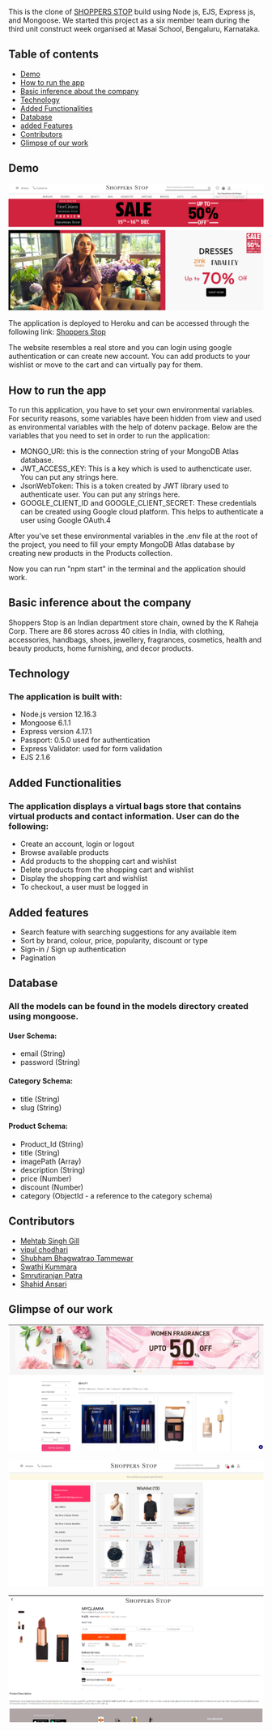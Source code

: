 This is the clone of [SHOPPERS STOP](https://www.shoppersstop.com) build using Node js, EJS,  Express js, and Mongoose. We started this project as a six member team during the third unit construct week organised at Masai School, Bengaluru, Karnataka. 

## Table of contents

* [Demo](#demo)
* [How to run the app](#how-to-run-the-app)
* [Basic inference about the company](#basic-inference-about-the-company)
* [Technology](#technology)
* [Added Functionalities](#added-functionalities)
* [Database](#database)
* [added Features](#added-features)
* [Contributors](#contributors)
* [Glimpse of our work](#glimpse-of-our-work)

## Demo

![Home-Page](https://github.com/Smrutiranjan-Patra/shopper-stop-clone-public/blob/main/images/home.png?raw=true)

The application is deployed to Heroku and can be accessed through the following link:
[Shoppers Stop](https://shopper-stop-clone.herokuapp.com)

The website resembles a real store and you can login using google authentication or can create new account. You can add products to your wishlist or move to the cart and can virtually pay for them.


## How to run the app

To run this application, you have to set your own environmental variables. For security reasons, some variables have been hidden from view and used as environmental variables with the help of dotenv package. Below are the variables that you need to set in order to run the application:

* MONGO_URI: this is the connection string of your MongoDB Atlas database.
* JWT_ACCESS_KEY: This is a key which is used to authencticate user. You can put any strings here.
* JsonWebToken: This is a token created by JWT library used to authenticate user. You can put any strings here.
* GOOGLE_CLIENT_ID and GOOGLE_CLIENT_SECRET: These credentials can be created using Google cloud platform. This helps to authenticate a user using Google OAuth.4

After you've set these environmental variables in the .env file at the root of the project, you need to fill your empty MongoDB Atlas database by creating new products in the Products collection.

Now you can run "npm start" in the terminal and the application should work.


## Basic inference about the company

Shoppers Stop is an Indian department store chain, owned by the K Raheja Corp. There are 86 stores across 40 cities in India, with clothing, accessories, handbags, shoes, jewellery, fragrances, cosmetics, health and beauty products, home furnishing, and decor products.

## Technology
### The application is built with:

* Node.js version 12.16.3
* Mongoose 6.1.1
* Express version 4.17.1
* Passport: 0.5.0 used for authentication
* Express Validator: used for form validation
* EJS 2.1.6

## Added Functionalities

### The application displays a virtual bags store that contains virtual products and contact information. User can do the following:

* Create an account, login or logout
* Browse available products
* Add products to the shopping cart and wishlist
* Delete products from the shopping cart and wishlist
* Display the shopping cart and wishlist
* To checkout, a user must be logged in


## Added features
* Search feature with searching suggestions for any available item 
* Sort by brand, colour, price, popularity, discount or type
* Sign-in / Sign up authentication
* Pagination


## Database

### All the models can be found in the models directory created using mongoose.

#### User Schema:
* email (String)
* password (String)

#### Category Schema:
* title (String)
* slug (String)

#### Product Schema:
* Product_Id (String)
* title (String)
* imagePath (Array)
* description (String)
* price (Number)
* discount (Number)
* category (ObjectId - a reference to the category schema)

## Contributors



* [Mehtab Singh Gill](https://github.com/mehtab39)
* [vipul chodhari](https://github.com/vipchoudhary13)
* [Shubham Bhagwatrao Tammewar](https://github.com/Shubhamtammewar)
* [Swathi Kummara](https://github.com/swathi191254)
* [Smrutiranjan Patra](https://github.com/Smrutiranjan-Patra)
* [Shahid Ansari](https://github.com/Shahid321fw11)



## Glimpse of our work


![Beauty](https://github.com/Smrutiranjan-Patra/shopper-stop-clone-public/blob/main/images/beautypage.png?raw=true)


![Wishlist](https://github.com/Smrutiranjan-Patra/shopper-stop-clone-public/blob/main/images/wishlist.png?raw=true)


![Product Description](https://github.com/Smrutiranjan-Patra/shopper-stop-clone-public/blob/main/images/description.png?raw=true)




